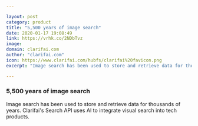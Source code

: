 ```yaml
---

layout: post
category: product
title: "5,500 years of image search"
date: 2020-01-17 19:08:49
link: https://vrhk.co/2NDbTvz
image: 
domain: clarifai.com
author: "clarifai.com"
icon: https://www.clarifai.com/hubfs/clarifai%20favicon.png
excerpt: "Image search has been used to store and retrieve data for thousands of years. Clarifai's Search API uses AI to integrate visual search into tech products."

---
```


### 5,500 years of image search

Image search has been used to store and retrieve data for thousands of years. Clarifai's Search API uses AI to integrate visual search into tech products.